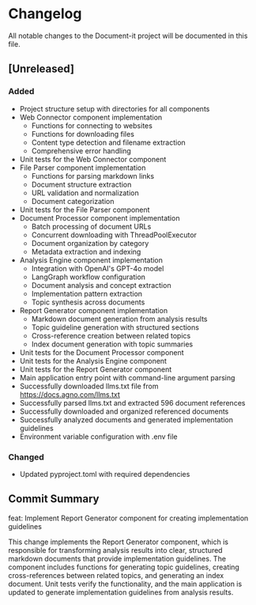 # Changelog

All notable changes to the Document-it project will be documented in this file.

## [Unreleased]

### Added

- Project structure setup with directories for all components
- Web Connector component implementation
  - Functions for connecting to websites
  - Functions for downloading files
  - Content type detection and filename extraction
  - Comprehensive error handling
- Unit tests for the Web Connector component
- File Parser component implementation
  - Functions for parsing markdown links
  - Document structure extraction
  - URL validation and normalization
  - Document categorization
- Unit tests for the File Parser component
- Document Processor component implementation
  - Batch processing of document URLs
  - Concurrent downloading with ThreadPoolExecutor
  - Document organization by category
  - Metadata extraction and indexing
- Analysis Engine component implementation
  - Integration with OpenAI's GPT-4o model
  - LangGraph workflow configuration
  - Document analysis and concept extraction
  - Implementation pattern extraction
  - Topic synthesis across documents
- Report Generator component implementation
  - Markdown document generation from analysis results
  - Topic guideline generation with structured sections
  - Cross-reference creation between related topics
  - Index document generation with topic summaries
- Unit tests for the Document Processor component
- Unit tests for the Analysis Engine component
- Unit tests for the Report Generator component
- Main application entry point with command-line argument parsing
- Successfully downloaded llms.txt file from https://docs.agno.com/llms.txt
- Successfully parsed llms.txt and extracted 596 document references
- Successfully downloaded and organized referenced documents
- Successfully analyzed documents and generated implementation guidelines
- Environment variable configuration with .env file

### Changed
- Updated pyproject.toml with required dependencies

## Commit Summary
feat: Implement Report Generator component for creating implementation guidelines

This change implements the Report Generator component, which is responsible for transforming analysis results into clear, structured markdown documents that provide implementation guidelines. The component includes functions for generating topic guidelines, creating cross-references between related topics, and generating an index document. Unit tests verify the functionality, and the main application is updated to generate implementation guidelines from analysis results.